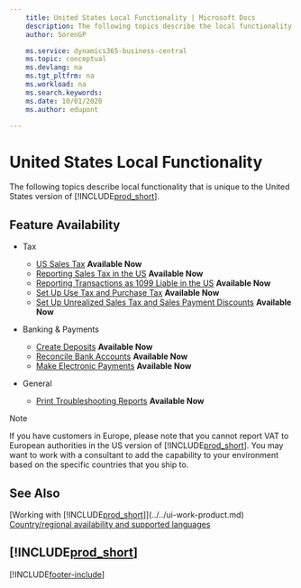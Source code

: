 ```yaml
---
    title: United States Local Functionality | Microsoft Docs
    description: The following topics describe the local functionality in the United States version of Business Central.
    author: SorenGP

    ms.service: dynamics365-business-central
    ms.topic: conceptual
    ms.devlang: na
    ms.tgt_pltfrm: na
    ms.workload: na
    ms.search.keywords:
    ms.date: 10/01/2020
    ms.author: edupont

---
```

# United States Local Functionality

The following topics describe local functionality that is unique to the United States version of [!INCLUDE[prod_short](../../includes/prod_short.md)].

## Feature Availability  

* Tax
    * [US Sales Tax](us-sales-tax.md) **Available Now**
    * [Reporting Sales Tax in the US](us-sales-tax.md) **Available Now**  
    * [Reporting Transactions as 1099 Liable in the US](tax-1099.md) **Available Now**  
    * [Set Up Use Tax and Purchase Tax](how-to-set-up-use-tax-and-purchase-tax.md) **Available Now**  
    * [Set Up Unrealized Sales Tax and Sales Payment Discounts](how-to-set-up-unrealized-sales-tax-and-sales-payment-discounts.md) **Available Now**  

* Banking & Payments
    * [Create Deposits](how-to-create-deposits.md) **Available Now**  
    * [Reconcile Bank Accounts](how-to-reconcile-bank-accounts.md) **Available Now**
    * [Make Electronic Payments](../../finance-make-payments-with-bank-data-conversion-service-or-sepa-credit-transfer.md#exporting-payments-to-a-bank-file) **Available Now**

* General
    * [Print Troubleshooting Reports](how-to-print-troubleshooting-reports.md) **Available Now**  

> [!NOTE]
> If you have customers in Europe, please note that you cannot report VAT to European authorities in the US version of [!INCLUDE[prod_short](../../includes/prod_short.md)]. You may want to work with a consultant to add the capability to your environment based on the specific countries that you ship to.  

## See Also

[Working with [!INCLUDE[prod_short](../../includes/prod_short.md)]](../../ui-work-product.md)  
[Country/regional availability and supported languages](/dynamics365/business-central/dev-itpro/compliance/apptest-countries-and-translations)  

## [!INCLUDE[prod_short](../../includes/free_trial_md.md)]  


[!INCLUDE[footer-include](../../includes/footer-banner.md)]